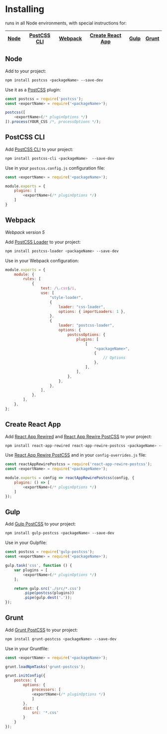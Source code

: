 # Installing <humanReadableName>

[<humanReadableName>] runs in all Node environments, with special instructions for:

| [Node](#node) | [PostCSS CLI](#postcss-cli) | [Webpack](#webpack) | [Create React App](#create-react-app) | [Gulp](#gulp) | [Grunt](#grunt) |
| --- | --- | --- | --- | --- | --- |

## Node

Add [<humanReadableName>] to your project:

```bash
npm install postcss <packageName> --save-dev
```

Use it as a [PostCSS] plugin:

```js
const postcss = require('postcss');
const <exportName> = require('<packageName>');

postcss([
	<exportName>(/* pluginOptions */)
]).process(YOUR_CSS /*, processOptions */);
```

## PostCSS CLI

Add [PostCSS CLI] to your project:

```bash
npm install postcss-cli <packageName>  --save-dev
```

Use [<humanReadableName>] in your `postcss.config.js` configuration file:

```js
const <exportName> = require('<packageName>');

module.exports = {
	plugins: [
		<exportName>(/* pluginOptions */)
	]
}
```

## Webpack

_Webpack version 5_

Add [PostCSS Loader] to your project:

```bash
npm install postcss-loader <packageName> --save-dev
```

Use [<humanReadableName>] in your Webpack configuration:

```js
module.exports = {
	module: {
		rules: [
			{
				test: /\.css$/i,
				use: [
					"style-loader",
					{
						loader: "css-loader",
						options: { importLoaders: 1 },
					},
					{
						loader: "postcss-loader",
						options: {
							postcssOptions: {
								plugins: [
									[
										"<packageName>",
										{
											// Options
										},
									],
								],
							},
						},
					},
				],
			},
		],
	},
};
```

## Create React App

Add [React App Rewired] and [React App Rewire PostCSS] to your project:

```bash
npm install react-app-rewired react-app-rewire-postcss <packageName> --save-dev
```

Use [React App Rewire PostCSS] and [<humanReadableName>] in your
`config-overrides.js` file:

```js
const reactAppRewirePostcss = require('react-app-rewire-postcss');
const <exportName> = require('<packageName>');

module.exports = config => reactAppRewirePostcss(config, {
	plugins: () => [
		<exportName>(/* pluginOptions */)
	]
});
```

## Gulp

Add [Gulp PostCSS] to your project:

```bash
npm install gulp-postcss <packageName> --save-dev
```

Use [<humanReadableName>] in your Gulpfile:

```js
const postcss = require('gulp-postcss');
const <exportName> = require('<packageName>');

gulp.task('css', function () {
	var plugins = [
		<exportName>(/* pluginOptions */)
	];

	return gulp.src('./src/*.css')
		.pipe(postcss(plugins))
		.pipe(gulp.dest('.'));
});
```

## Grunt

Add [Grunt PostCSS] to your project:

```bash
npm install grunt-postcss <packageName> --save-dev
```

Use [<humanReadableName>] in your Gruntfile:

```js
const <exportName> = require('<packageName>');

grunt.loadNpmTasks('grunt-postcss');

grunt.initConfig({
	postcss: {
		options: {
			processors: [
			<exportName>(/* pluginOptions */)
			]
		},
		dist: {
			src: '*.css'
		}
	}
});
```

[Gulp PostCSS]: https://github.com/postcss/gulp-postcss
[Grunt PostCSS]: https://github.com/nDmitry/grunt-postcss
[PostCSS]: https://github.com/postcss/postcss
[PostCSS CLI]: https://github.com/postcss/postcss-cli
[PostCSS Loader]: https://github.com/postcss/postcss-loader
[<humanReadableName>]: https://github.com/csstools/postcss-plugins/tree/main/<packagePath>
[React App Rewire PostCSS]: https://github.com/csstools/react-app-rewire-postcss
[React App Rewired]: https://github.com/timarney/react-app-rewired
